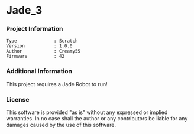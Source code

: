 Jade_3
================



### Project Information
```
Type              : Scratch
Version           : 1.0.0
Author            : Creamy55
Firmware          : 42
```

### Additional Information
This project requires a Jade Robot to run!

### License
This software is provided "as is" without any expressed or implied warranties.  In no case shall the author or any contributors be liable for any damages caused by the use of this software.

